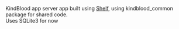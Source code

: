 KindBlood app server app built using [Shelf](https://pub.dev/packages/shelf), using kindblood_common package for shared code.  
Uses SQLite3 for now
